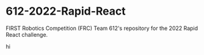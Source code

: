 # 612-2022-Rapid-React
FIRST Robotics Competition (FRC) Team 612's repository for the 2022 Rapid React challenge.

hi
